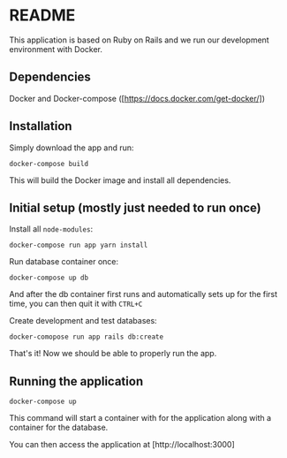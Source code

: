 # README

This application is based on Ruby on Rails and we run our development environment with Docker.

## Dependencies

Docker and Docker-compose ([https://docs.docker.com/get-docker/])

## Installation

Simply download the app and run:

```
docker-compose build
```

This will build the Docker image and install all dependencies.

## Initial setup (mostly just needed to run once)

Install all `node-modules`:

```
docker-compose run app yarn install
```

Run database container once:

```
docker-compose up db
```

And after the db container first runs and automatically sets up for the first time, you can then quit it with `CTRL+C`

Create development and test databases:

```
docker-comopose run app rails db:create
```

That's it! Now we should be able to properly run the app.

## Running the application

```
docker-compose up
```

This command will start a container with for the application along with a container for the database.

You can then access the application at [http://localhost:3000]
